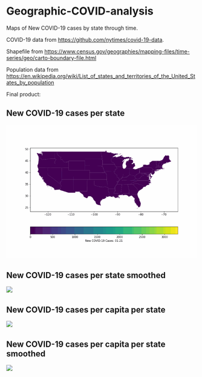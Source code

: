 # Geographic-COVID-analysis
 Maps of New COVID-19 cases by state through time.
 
 COVID-19 data from https://github.com/nytimes/covid-19-data.
 
 Shapefile from https://www.census.gov/geographies/mapping-files/time-series/geo/carto-boundary-file.html
 
 Population data from https://en.wikipedia.org/wiki/List_of_states_and_territories_of_the_United_States_by_population
 
 Final product:
 ## New COVID-19 cases per state
 ![](USA-COVID-Cases.gif)
 ## New COVID-19 cases per state smoothed
 ![](USA-COVID-Cases_smoothed.gif)
 ## New COVID-19 cases per capita per state
 ![](USA-COVID-Cases_per-capita.gif)
 ## New COVID-19 cases per capita per state smoothed
 ![](USA-COVID-Cases_per-capita-smoothed.gif)
